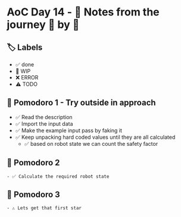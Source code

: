 # AoC Day 14 - 📝 Notes from the journey 🍅 by 🍅

## 🏷️ Labels

- ✅ done
- 🚧 WIP
- ❌ ERROR
- ⚠️ TODO

## 🍅 Pomodoro 1 - Try outside in approach
- ✅ Read the description
- ✅ Import the input data
- ✅ Make the example input pass by faking it
- ✅ Keep unpacking hard coded values until they are all calculated
    - ✅ based on robot state we can count the safety factor
    
## 🍅 Pomodoro 2
    - ✅ Calculate the required robot state 
    
## 🍅 Pomodoro 3
    - ⚠️ Lets get that first star

